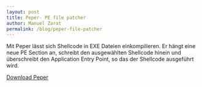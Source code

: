 ```yaml
---
layout: post
title: Peper- PE file patcher
author: Manuel Zarat
permalink: /blog/peper-file-patcher
---
```


Mit Peper lässt sich Shellcode in EXE Dateien einkompilieren. Er hängt eine neue PE Section an, schreibt den ausgewählten Shellcode hinein und überschreibt den Application Entry Point, so das der Shellcode ausgeführt wird. 

[Download Peper](https://github.com/zarat/Peper)
